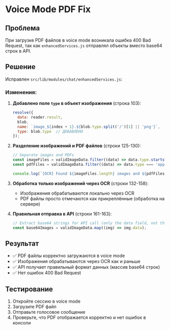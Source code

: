 # Voice Mode PDF Fix

## Проблема
При загрузке PDF файлов в voice mode возникала ошибка 400 Bad Request, так как `enhancedServices.js` отправлял объекты вместо base64 строк в API.

## Решение
Исправлен `src/lib/modules/chat/enhancedServices.js`:

### Изменения:

1. **Добавлено поле `type` в объект изображения** (строка 103):
   ```javascript
   resolve({
     data: reader.result,
     blob,
     name: `image_${index + 1}.${blob.type.split('/')[1] || 'png'}`,
     type: blob.type  // ДОБАВЛЕНО
   });
   ```

2. **Разделение изображений и PDF файлов** (строки 125-130):
   ```javascript
   // Separate images and PDFs
   const imageFiles = validImageData.filter((data) => data.type.startsWith('image/'));
   const pdfFiles = validImageData.filter((data) => data.type === 'application/pdf');
   
   console.log(`[OCR] Found ${imageFiles.length} images and ${pdfFiles.length} PDFs`);
   ```

3. **Обработка только изображений через OCR** (строки 132-158):
   - Изображения обрабатываются локально через OCR
   - PDF файлы просто отмечаются как прикреплённые (обработка на сервере)

4. **Правильная отправка в API** (строки 161-163):
   ```javascript
   // Extract base64 strings for API call (only the data field, not the whole object)
   const base64Images = validImageData.map((img) => img.data);
   ```

## Результат
- ✅ PDF файлы корректно загружаются в voice mode
- ✅ Изображения обрабатываются через OCR как и раньше
- ✅ API получает правильный формат данных (массив base64 строк)
- ✅ Нет ошибок 400 Bad Request

## Тестирование
1. Откройте сессию в voice mode
2. Загрузите PDF файл
3. Отправьте голосовое сообщение
4. Проверьте, что PDF отображается корректно и нет ошибок в консоли

